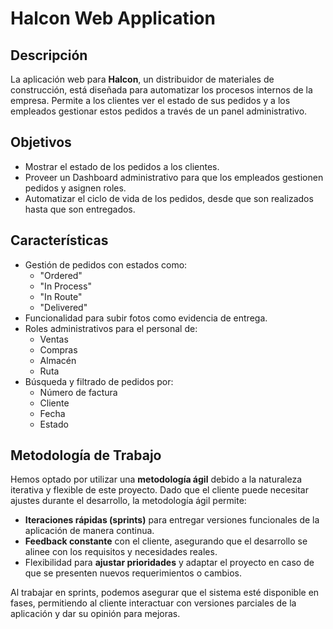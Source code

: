 # Halcon Web Application

## Descripción

La aplicación web para **Halcon**, un distribuidor de materiales de construcción, está diseñada para automatizar los procesos internos de la empresa. Permite a los clientes ver el estado de sus pedidos y a los empleados gestionar estos pedidos a través de un panel administrativo.

## Objetivos

- Mostrar el estado de los pedidos a los clientes.
- Proveer un Dashboard administrativo para que los empleados gestionen pedidos y asignen roles.
- Automatizar el ciclo de vida de los pedidos, desde que son realizados hasta que son entregados.

## Características

- Gestión de pedidos con estados como: 
  - "Ordered" 
  - "In Process" 
  - "In Route" 
  - "Delivered"
- Funcionalidad para subir fotos como evidencia de entrega.
- Roles administrativos para el personal de:
  - Ventas
  - Compras
  - Almacén
  - Ruta
- Búsqueda y filtrado de pedidos por:
  - Número de factura
  - Cliente
  - Fecha
  - Estado

## Metodología de Trabajo

Hemos optado por utilizar una **metodología ágil** debido a la naturaleza iterativa y flexible de este proyecto. Dado que el cliente puede necesitar ajustes durante el desarrollo, la metodología ágil permite:

- **Iteraciones rápidas (sprints)** para entregar versiones funcionales de la aplicación de manera continua.
- **Feedback constante** con el cliente, asegurando que el desarrollo se alinee con los requisitos y necesidades reales.
- Flexibilidad para **ajustar prioridades** y adaptar el proyecto en caso de que se presenten nuevos requerimientos o cambios.

Al trabajar en sprints, podemos asegurar que el sistema esté disponible en fases, permitiendo al cliente interactuar con versiones parciales de la aplicación y dar su opinión para mejoras.
